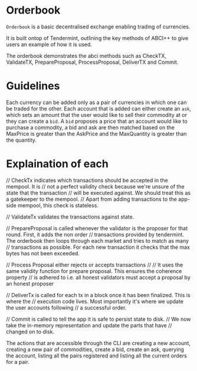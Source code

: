 # Orderbook

`Orderbook` is a basic decentralised exchange enabling trading of currencies.

It is built ontop of Tendermint, outlining the key methods of ABCI++ to give users an example of how it is used.

The orderbook demonstrates the abci methods such as CheckTX, ValidateTX, PrepareProposal, ProcessProposal, DeliverTX and Commit.


# Guidelines
Each currency can be added only as a pair of currencies in which one can be traded for the other. Each account that is added can either create an `ask`, which sets an amount that the user would like to sell their commodity at or they can create a `bid`. A `bid` proposes a price that an account would like to purchase a commodity, a bid and ask are then matched based on the MaxPrice is greater than the AskPrice and the MaxQuantity is greater than the quantity.

# Explaination of each 

// CheckTx indicates which transactions should be accepted in the mempool. It is
// not a perfect validity check because we're unsure of the state that the transaction
// will be executed against. We should treat this as a gatekeeper to the mempool.
// Apart from adding transactions to the app-side mempool, this check is stateless.

// ValidateTx validates the transactions against state.

// PrepareProposal is called whenever the validator is the proposer for that round. First, it adds the non order
// transactions provided by tendermint. The orderbook then loops through each market and tries to match as many
// transactions as possible. For each new transaction it checks that the max bytes has not been exceeded.

// Process Proposal either rejects or accepts transactions
//
// It uses the same validity function for prepare proposal. This ensures the coherence property
// is adhered to i.e. all honest validators must accept a proposal by an honest proposer

// DeliverTx is called for each tx in a block once it has been finalized. This is where the
// execution code lives. Most importantly it's where we update the user accounts following
// a successful order.

// Commit is called to tell the app it is safe to persist state to disk.
// We now take the in-memory representation and update the parts that have
// changed on to disk.

The actions that are accessible through the CLI are creating a new account, creating a new pair of commodities, create a bid, create an ask, querying the account, listing all the pairs registered and listing all the current orders for a pair.